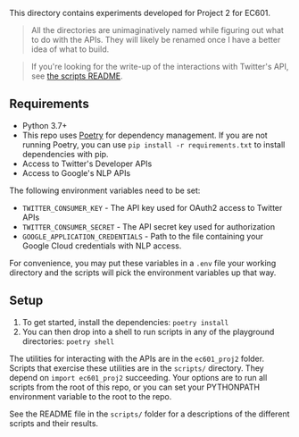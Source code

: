 This directory contains experiments developed for Project 2 for EC601.

> All the directories are unimaginatively named while figuring out what to do
> with the APIs. They will likely be renamed once I have a better idea of what
> to build.

> If you're looking for the write-up of the interactions with Twitter's API,
> see [the scripts README](scripts/README.md).

## Requirements

* Python 3.7+
* This repo uses [Poetry](https://python-poetry.org/) for dependency
  management. If you are not running Poetry, you can use 
  `pip install -r requirements.txt` to install dependencies with
  pip.
* Access to Twitter's Developer APIs
* Access to Google's NLP APIs

The following environment variables need to be set:

- `TWITTER_CONSUMER_KEY` - The API key used for OAuth2 access to Twitter APIs
- `TWITTER_CONSUMER_SECRET` - The API secret key used for authorization
- `GOOGLE_APPLICATION_CREDENTIALS` - Path to the file containing your Google Cloud 
                                     credentials with NLP access.

For convenience, you may put these variables in a `.env` file your working directory
and the scripts will pick the environment variables up that way.

## Setup

1. To get started, install the dependencies: `poetry install` 
1. You can then drop into a shell to run scripts in any of the playground
   directories: `poetry shell`

The utilities for interacting with the APIs are in the `ec601_proj2` folder.
Scripts that exercise these utilities are in the `scripts/` directory. They
depend on `import ec601_proj2` succeeding. Your options are to run all scripts
from the root of this repo, or you can set your PYTHONPATH environment variable
to the root to the repo.

See the README file in the `scripts/` folder for a descriptions of the different
scripts and their results.

